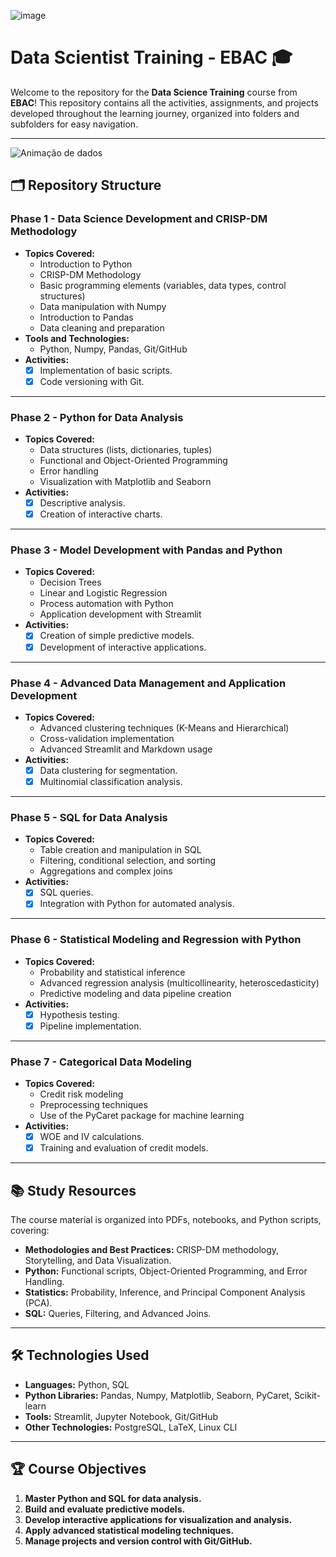 ![image](https://github.com/user-attachments/assets/4a012e4d-acb7-4648-b618-79517988a419)



# Data Scientist Training - EBAC 🎓

Welcome to the repository for the **Data Science Training** course from **EBAC**! This repository contains all the activities, assignments, and projects developed throughout the learning journey, organized into folders and subfolders for easy navigation.

---

![Animação de dados](https://i.giphy.com/media/v1.Y2lkPTc5MGI3NjExdGFmM2Nod2hjN202Mjl4dWtseWpweHk2MmZpaXE1ZWZucm1ocW5jMCZlcD12MV9pbnRlcm5hbF9naWZfYnlfaWQmY3Q9Zw/3oKIPnAiaMCws8nOsE/giphy.gif)


## 🗂 Repository Structure

### **Phase 1 - Data Science Development and CRISP-DM Methodology**
- **Topics Covered:**
  - Introduction to Python
  - CRISP-DM Methodology
  - Basic programming elements (variables, data types, control structures)
  - Data manipulation with Numpy
  - Introduction to Pandas
  - Data cleaning and preparation
- **Tools and Technologies:**
  - Python, Numpy, Pandas, Git/GitHub
- **Activities:**
  - [x] Implementation of basic scripts.
  - [x] Code versioning with Git.

---

### **Phase 2 - Python for Data Analysis**
- **Topics Covered:**
  - Data structures (lists, dictionaries, tuples)
  - Functional and Object-Oriented Programming
  - Error handling
  - Visualization with Matplotlib and Seaborn
- **Activities:**
  - [x] Descriptive analysis.
  - [x] Creation of interactive charts.

---

### **Phase 3 - Model Development with Pandas and Python**
- **Topics Covered:**
  - Decision Trees
  - Linear and Logistic Regression
  - Process automation with Python
  - Application development with Streamlit
- **Activities:**
  - [x] Creation of simple predictive models.
  - [x] Development of interactive applications.

---

### **Phase 4 - Advanced Data Management and Application Development**
- **Topics Covered:**
  - Advanced clustering techniques (K-Means and Hierarchical)
  - Cross-validation implementation
  - Advanced Streamlit and Markdown usage
- **Activities:**
  - [x] Data clustering for segmentation.
  - [x] Multinomial classification analysis.

---

### **Phase 5 - SQL for Data Analysis**
- **Topics Covered:**
  - Table creation and manipulation in SQL
  - Filtering, conditional selection, and sorting
  - Aggregations and complex joins
- **Activities:**
  - [x] SQL queries.
  - [x] Integration with Python for automated analysis.

---

### **Phase 6 - Statistical Modeling and Regression with Python**
- **Topics Covered:**
  - Probability and statistical inference
  - Advanced regression analysis (multicollinearity, heteroscedasticity)
  - Predictive modeling and data pipeline creation
- **Activities:**
  - [x] Hypothesis testing.
  - [x] Pipeline implementation.

---

### **Phase 7 - Categorical Data Modeling**
- **Topics Covered:**
  - Credit risk modeling
  - Preprocessing techniques
  - Use of the PyCaret package for machine learning
- **Activities:**
  - [x] WOE and IV calculations.
  - [x] Training and evaluation of credit models.

---

## 📚 Study Resources

The course material is organized into PDFs, notebooks, and Python scripts, covering:

- **Methodologies and Best Practices:** CRISP-DM methodology, Storytelling, and Data Visualization.
- **Python:** Functional scripts, Object-Oriented Programming, and Error Handling.
- **Statistics:** Probability, Inference, and Principal Component Analysis (PCA).
- **SQL:** Queries, Filtering, and Advanced Joins.

---

## 🛠 Technologies Used
- **Languages:** Python, SQL
- **Python Libraries:** Pandas, Numpy, Matplotlib, Seaborn, PyCaret, Scikit-learn
- **Tools:** Streamlit, Jupyter Notebook, Git/GitHub
- **Other Technologies:** PostgreSQL, LaTeX, Linux CLI

---

## 🏆 Course Objectives
1. **Master Python and SQL for data analysis.**
2. **Build and evaluate predictive models.**
3. **Develop interactive applications for visualization and analysis.**
4. **Apply advanced statistical modeling techniques.**
5. **Manage projects and version control with Git/GitHub.**

